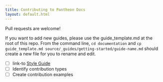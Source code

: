 ```yaml
---
title: Contributing to Pantheon Docs
layout: default.html
---
```


Pull requests are welcome!

If you want to add new guides, please use the guide_template.md at the root of this repo.
From the command line, `cd documentation` and `cp guide_template.md source/_guides/getting-started/guide-name.md` should create a new file for you to rename and edit. 

- [ ] link-to [Style Guide](https://docs.getpantheon.com/style-guide.html)
- [ ] Identify contribution types
- [ ] Create contribution examples
